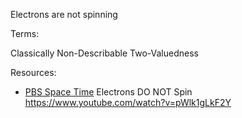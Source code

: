 Electrons are not spinning

Terms:

Classically Non-Describable Two-Valuedness

Resources:

- <u>PBS Space Time</u>
	Electrons DO NOT Spin
  https://www.youtube.com/watch?v=pWlk1gLkF2Y